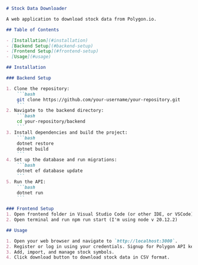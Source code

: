 ```markdown
# Stock Data Downloader

A web application to download stock data from Polygon.io.

## Table of Contents

- [Installation](#installation)
- [Backend Setup](#backend-setup)
- [Frontend Setup](#frontend-setup)
- [Usage](#usage)

## Installation

### Backend Setup

1. Clone the repository:
    ```bash
    git clone https://github.com/your-username/your-repository.git
    ```
2. Navigate to the backend directory:
    ```bash
    cd your-repository/backend
    ```
3. Install dependencies and build the project:
    ```bash
    dotnet restore
    dotnet build
    ```
4. Set up the database and run migrations:
    ```bash
    dotnet ef database update
    ```
5. Run the API:
    ```bash
    dotnet run
    ```

### Frontend Setup
1. Open frontend folder in Visual Studio Code (or other IDE, or VSCode)
2. Open terminal and run npm run start (I'm using node v 20.12.2)

## Usage

1. Open your web browser and navigate to `http://localhost:3000`.
2. Register or log in using your credentials. Signup for Polygon API key free here https://polygon.io/dashboard/signup.
3. Add, import, and manage stock symbols.
4. Click download button to download stock data in CSV format.
